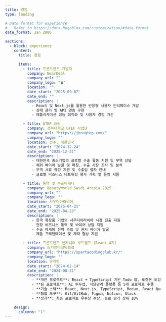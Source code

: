 ```yaml
---
title: 경험
type: landing

# Date format for experience
#   Refer to https://docs.hugoblox.com/customization/#date-format
date_format: Jan 2006

sections:
  - block: experience
    content:
      title: 경험

      items:
        - title: 프론트엔드 개발자
          company: NearDeal
          company_url: ""
          company_logo: "🍀"
          location: ""
          date_start: "2025-09-07"
          date_end: ""
          description: |
            - React 및 Next.js를 활용한 반응형 사용자 인터페이스 개발
            - 상태 관리 및 API 연동 구현
            - 애플리케이션 성능 최적화 및 사용자 경험 개선

        - title: GTEP 요원
          company: 전북대학교 GTEP 사업단
          company_url: "https://jbnugtep.com/"
          company_logo: ""
          location: 전주, 대한민국
          date_start: "2024-12-24"
          date_end: "2025-12-31"
          description: |
            - 대한민국 중소기업의 글로벌 수출 활동 지원 및 무역 상담
            - 해외 바이어 발굴 및 매칭, 수출 시장 조사 및 분석
            - 무역 서류 작성 지원 및 수출입 절차 안내
            - 글로벌 비즈니스 네트워킹 행사 기획 및 운영 지원

        - title: 통역 및 수출마케터
          company: BeautyWorld Saudi Arabia 2025
          company_url: ""
          company_logo: ""
          location: 사우디아라비아
          date_start: "2025-04-21"
          date_end: "2025-04-23"
          description: |
            - 한국 화장품 기업의 사우디아라비아 시장 진출 지원
            - 현장 비즈니스 통역 및 바이어 상담 지원
            - 수출 마케팅 전략 수립 및 현지 바이어 발굴
            - 제품 프레젠테이션 및 계약 협상 지원

        - title: 프론트엔드 엔지니어 부트캠프 (React 4기)
          company: 스파르타코딩클럽
          company_url: "https://spartacodingclub.kr/"
          company_logo: ""
          location: 온라인
          date_start: "2024-02-14"
          date_end: "2024-08-31"
          description: |
            - **개인 프로젝트**: React + TypeScript 기반 Todo 앱, 포켓몬 도감, 영화 검색 서비스 개발
            - **팀 프로젝트**: AI 투두앱, 식단관리 플랫폼 등 5개 프로젝트 수행
            - **기술 스택**: React, Next.js, TypeScript, Redux, React Query, Tailwind CSS, Zustand
            - **협업 도구**: Git/GitHub, Figma, Notion, Slack
            - **성과**: 최종 프로젝트 우수상 수상, 동료 평가 상위 10%

    design:
      columns: "1"
---
```

